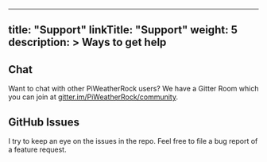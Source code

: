
---
title: "Support"
linkTitle: "Support"
weight: 5
description: >
  Ways to get help
---

## Chat

Want to chat with other PiWeatherRock users? We have a Gitter Room which you can join at [gitter.im/PiWeatherRock/community](https://gitter.im/PiWeatherRock/community).

## GitHub Issues

I try to keep an eye on the issues in the repo. Feel free to file a bug report of a feature request.
